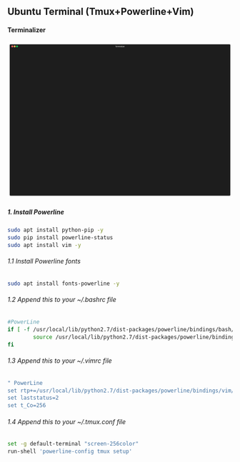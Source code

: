 ## Ubuntu Terminal (Tmux+Powerline+Vim)
#### Terminalizer
![Terminal Screenshot](https://raw.githubusercontent.com/R3dy/ubuntu-terminal/master/render1564501492809.gif)

##### 1. Install Powerline
```bash
sudo apt install python-pip -y
sudo pip install powerline-status
sudo apt install vim -y
```

###### 1.1 Install Powerline fonts
```bash
sudo apt install fonts-powerline -y
```

###### 1.2 Append this to your ~/.bashrc file
```bash
#PowerLine
if [ -f /usr/local/lib/python2.7/dist-packages/powerline/bindings/bash/powerline.sh ]; then
        source /usr/local/lib/python2.7/dist-packages/powerline/bindings/bash/powerline.sh
fi
```
###### 1.3 Append this to your ~/.vimrc file
```bash
" PowerLine
set rtp+=/usr/local/lib/python2.7/dist-packages/powerline/bindings/vim/
set laststatus=2
set t_Co=256
```

###### 1.4 Append this to your ~/.tmux.conf file
```bash
set -g default-terminal "screen-256color"
run-shell 'powerline-config tmux setup'
```
